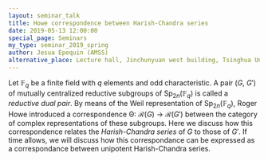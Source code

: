 ```yaml
---
layout: seminar_talk
title: Howe correspondence between Harish-Chandra series
date: 2019-05-13 12:00:00
special_page: Seminars
my_type: seminar_2019_spring
author: Jesua Epequin (AMSS)
alternative_place: Lecture hall, Jinchunyuan west building, Tsinghua University
---
```


Let 𝔽<sub><i>q</i></sub> be a finite field with <i>q</i> elements and odd characteristic. A pair
(<i>G</i>, <i>G</i>′) of mutually centralized reductive subgroups of Sp<sub>2<i>n</i></sub>(𝔽<sub><i>q</i></sub>) is called
a *reductive dual pair*. By means of the Weil representation of Sp<sub>2<i>n</i></sub>(𝔽<sub><i>q</i></sub>),
Roger Howe introduced a correspondence Θ: ℛ(<i>G</i>) → ℛ(<i>G</i>′) between the
category of complex representations of these subgroups. Here we discuss
how this correspondence relates the *Harish-Chandra series* of <i>G</i> to those
of <i>G</i>′. If time allows, we will discuss how this correspondance can be
expressed as a correspondance between unipotent Harish-Chandra series.
